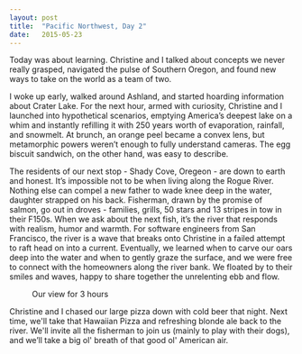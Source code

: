 ```yaml
---
layout: post
title:  "Pacific Northwest, Day 2" 
date:   2015-05-23
---
```


Today was about learning. Christine and I talked about concepts we never really grasped, navigated the pulse of Southern Oregon, and found new ways to take on the world as a team of two.

I woke up early, walked around Ashland, and started hoarding information about Crater Lake. For the next hour, armed with curiosity, Christine and I launched into hypothetical scenarios, emptying America’s deepest lake on a whim and instantly refilling it with 250 years worth of evaporation, rainfall, and snowmelt. At brunch, an orange peel became a convex lens, but metamorphic powers weren’t enough to fully understand cameras. The egg biscuit sandwich, on the other hand, was easy to describe. 

The residents of our next stop - Shady Cove, Oregeon - are down to earth and honest. It’s impossible not to be when living along the Rogue River. Nothing else can compel a new father to wade knee deep in the water, daughter strapped on his back. Fisherman, drawn by the promise of salmon, go out in droves - families, grills, 50 stars and 13 stripes in tow in their F150s. When we ask about the next fish, it’s the river that responds with realism, humor and warmth. For software engineers from San Francisco, the river is a wave that breaks onto Christine in a failed attempt to raft head on into a current. Eventually, we learned when to carve our oars deep into the water and when to gently graze the surface, and we were free to connect with the homeowners along the river bank. We floated by to their smiles and waves, happy to share together the unrelenting ebb and flow.

<figure>
	<img src="{{ '/assets/img/rogue_river.jpg' | prepend: site.baseurl }}" alt=""> 
	<figcaption>Our view for 3 hours</figcaption>
</figure>

Christine and I chased our large pizza down with cold beer that night. Next time, we'll take that Hawaiian Pizza and refreshing blonde ale back to the river. We'll invite all the fisherman to join us (mainly to play with their dogs), and we’ll take a big ol' breath of that good ol' American air.
